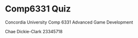 # Comp6331 Quiz

Concordia University
Comp 6331 Advanced Game Development

Chae Dickie-Clark
23345718
